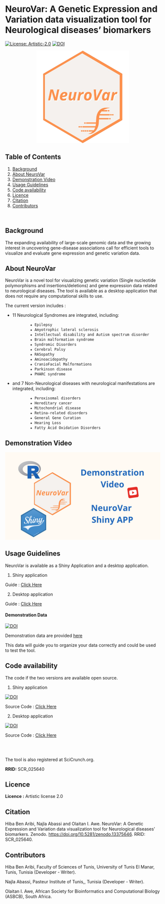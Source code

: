 # NeuroVar: A Genetic Expression and Variation data visualization tool for Neurological diseases’ biomarkers

[![License: Artistic-2.0](https://img.shields.io/badge/License-Artistic_2.0-0298c3.svg)](https://opensource.org/licenses/Artistic-2.0)
[![DOI](https://zenodo.org/badge/DOI/10.5281/zenodo.13375646.svg)](https://doi.org/10.5281/zenodo.13375646)


<p align="center">
  <img src="https://github.com/omicscodeathon/neurovar/blob/main/assests/neurovar-logo.png?raw=true" alt="neurovar logo" width="300"  />
</p>

## Table of Contents
1. [Background](#Background)
2. [About NeuroVar](#About-NeuroVar)
3. [Demonstration Video](#Demonstration_Video)
4. [Usage Guidelines](#Usage_Guidelines)
5. [Code availability](#Code_availability)
6. [Licence](#Licence)
8. [Citation](#Citation)
9. [Contributors](#Contributors)
<br>

## Background

The expanding availability of large-scale genomic data and the growing interest in uncovering gene-disease associations call for efficient tools to visualize and evaluate gene expression and genetic variation data.  

## About NeuroVar
NeuroVar is a novel tool for visualizing genetic variation (Single nucleotide polymorphisms and insertions/deletions) and gene expression data related to neurological diseases. The tool is available as a desktop application that does not require any computational skills to use.

The current version includes :

* 11 Neurological Syndromes are integrated, including:

              ★ Epilepsy 
              ★ Amyotrophic lateral sclerosis 
              ★ Intellectual disability and Autism spectrum disorder 
              ★ Brain malformation syndrome 
              ★ Syndromic Disorders 
              ★ Cerebral Palsy 
              ★ RASopathy 
              ★ Aminoacidopathy 
              ★ CranioFacial Malformations 
              ★ Parkinson disease 
              ★ PHARC syndrome 

* and 7 Non-Neurological diseases with neurological manifestations are integrated, including:

              ★ Peroxisomal disorders  
              ★ Hereditary cancer 
              ★ Mitochondrial disease 
              ★ Retina-related disorders 
              ★ General Gene Curation
              ★ Hearing Loss 
              ★ Fatty Acid Oxidation Disorders

## Demonstration Video

<p align="center">
  <a href="https://www.youtube.com/watch?v=cYZ8WOvabJs">
    <img src="https://github.com/omicscodeathon/neurovar/blob/main/assests/neurovar_yt.png?raw=true" alt="neurovar" width="700" />
  </a>
</p>

## Usage Guidelines

NeuroVar is available as a Shiny Application and a desktop application.

1. Shiny application

Guide :  [Click Here](https://github.com/omicscodeathon/neurovar/edit/main/NeuroVar_Shiny_Application)     
 
2. Desktop application

Guide :  [Click Here](https://github.com/omicscodeathon/neurovar/tree/main/NeuroVar_Desktop_Application)      

#### Demonstration Data 

[![DOI](https://zenodo.org/badge/DOI/10.5281/zenodo.13375590.svg)](https://doi.org/10.5281/zenodo.13375590)

Demonstration data are provided [here](https://github.com/omicscodeathon/neurovar/blob/main/demonstration_data/demonstration_data.rar)

This data will guide you to organize your data correctly and could be used to test the tool.

## Code availability

The code if the two versions are available open source.

1. Shiny application
   
[![DOI](https://zenodo.org/badge/DOI/10.5281/zenodo.13375492.svg)](https://doi.org/10.5281/zenodo.13375492)


Source Code :  [Click Here](https://github.com/omicscodeathon/neurovar/tree/main/NeuroVar_Shiny_Application/NeurVar_Shiny)     
 
2. Desktop application

[![DOI](https://zenodo.org/badge/DOI/10.5281/zenodo.13375578.svg)](https://doi.org/10.5281/zenodo.13375578)

Source Code :  [Click Here](https://github.com/omicscodeathon/neurovar/blob/main/NeuroVar_Desktop_Application/NeuroVar_app.py)    

<br>
<br>

The tool is also registered at SciCrunch.org. 
 
**RRID:** SCR_025640


## Licence
**Licence :** Artistic license 2.0 


## Citation

Hiba Ben Aribi, Najla Abassi and Olaitan I. Awe. NeuroVar: A Genetic Expression and Variation data visualization tool for Neurological diseases’ biomarkers. Zenodo. https://doi.org/10.5281/zenodo.13375646.  RRID: SCR_025640. 



## Contributors

Hiba Ben Aribi,  Faculty of Sciences of Tunis, University of Tunis El Manar, Tunis, Tunisia  (Developer - Writer).

Najla Abassi, Pasteur Institute of Tunis,, Tunisia  (Developer - Writer).

Olaitan I. Awe, African Society for Bioinformatics and Computational Biology (ASBCB), South Africa.

